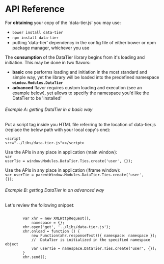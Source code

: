 API Reference
=============

For **obtaining** your copy of the 'data-tier.js' you may use:
*	<code>bower install data-tier</code>
*	<code>npm install data-tier</code>
*	putting 'data-tier' dependency in the config file of either bower or npm package manager, whichever you use

The **consumption** of the DataTier library begins from it's loading and initiation. This may be done in two flavors:
*	**basic** one performs loading and initiation in the most standard and simple way, yet the library will be loaded into the predefined namespace <code>**window.Modules.DataTier**</code>
*	**advanced** flavor requires custom loading and execution (see an example below), yet allows to specify the namespace you'd like the DataTier to be 'installed'

###### Example A: getting DataTier in a *basic* way

Put a script tag inside you HTML file referring to the location of data-tier.js (replace the below path with your local copy's one):

<code>&lt;script src="../libs/data-tier.js"&gt;&lt;/script&gt;</code>

Use the APIs in any place in application (main window):<br>
<code>var userTie = window.Modules.DataTier.Ties.create('user', {});</code>

Use the APIs in any place in application (iframe window):<br>
<code>var userTie = parentWindow.Modules.DataTier.Ties.create('user', {});</code>

###### Example B: getting DataTier in an *advanced* way

Let's review the following snippet:
<pre><code>
		var xhr = new XMLHttpRequest(),
			namespace = {};
		xhr.open('get', '../libs/data-tier.js');
		xhr.onload = function () {
			new Function(xhr.responseText)({ namespace: namespace });
			//	DataTier is initialized in the specified namespace object
			var userTie = namespace.DataTier.Ties.create('user', {});
		}
		xhr.send();
</code></pre>
